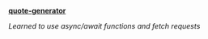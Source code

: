 **[quote-generator](https://alexey-kovalevich.github.io/quote-generator/)**

*Learned to use async/await functions and fetch requests*